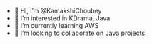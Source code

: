- 👋 Hi, I’m @KamakshiChoubey
- 👀 I’m interested in KDrama, Java
- 🌱 I’m currently learning AWS
- 💞️ I’m looking to collaborate on Java projects
  

<!---
KamakshiChoubey/KamakshiChoubey is a ✨ special ✨ repository because its `README.md` (this file) appears on your GitHub profile.
You can click the Preview link to take a look at your changes.
--->
